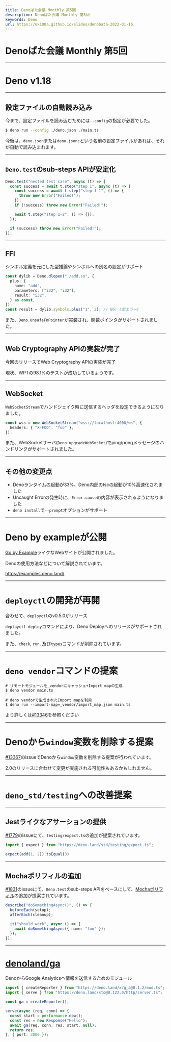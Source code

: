 ```yaml
---
title: Denoばた会議 Monthly 第5回
description: Denoばた会議 Monthly 第5回
keywords: Deno
url: https://uki00a.github.io/slides/denobata-2022-01-16
---
```


# Denoばた会議 Monthly 第5回

<!-- _class: lead -->

---

# Deno v1.18

<!-- _class: lead -->

---

## 設定ファイルの自動読み込み

今まで、設定ファイルを読み込むためには`--config`の指定が必要でした。

```sh
$ deno run --config ./deno.json ./main.ts
```

今後は、`deno.json`または`deno.jsonc`という名前の設定ファイルがあれば、それが自動で読み込まれます。

---

## `Deno.test`のsub-steps APIが安定化

```ts
Deno.test("nested test case", async (t) => {
  const success = await t.step("step 1", async (t) => {
    const success = await t.step("step 1-1", () => {
      throw new Error("Failed!");
    });
    if (!success) throw new Error("Failed!");

    await t.step("step 1-2", () => {});
  });

  if (success) throw new Error("Failed!");
});
```

---

## FFI

シンボル定義を元にした型推論やシンボルへの別名の設定がサポート

```ts
const dylib = Deno.dlopen("./add.so", {
  plus: {
    name: "add",
    parameters: ["i32", "i32"],
    result: "i32",
  } as const,
});
const result = dylib.symbols.plus("1", 2); // NG! (型エラー)
```

また、`Deno.UnsafeFnPointer`が実装され、関数ポインタがサポートされました。

---

## Web Cryptography APIの実装が完了

今回のリリースでWeb Cryptography APIの実装が完了

現状、WPTの98.1%のテストが成功しているようです。

---

## WebSocket

`WebSocketStream`でハンドシェイク時に送信するヘッダを設定できるようになりました。

```ts
const wss = new WebSocketStream("wss://localhost:4000/ws", {
  headers: { "X-FOO": "foo" },
});
```

また、WebSocketサーバ(`Deno.upgradeWebSocket`)でping/pongメッセージのハンドリングがサポートされました。

---

## その他の変更点

- Denoランタイムの起動が33%、Deno内部のtscの起動が10%高速化されました 
- Uncaught Errorの発生時に、`Error.cause`の内容が表示されるようになりました
- `deno install`で`--prompt`オプションがサポート

---

# Deno by exampleが公開

[Go by Example](https://gobyexample.com/)ライクなWebサイトが公開されました。

Denoの使用方法などについて解説されています。

https://examples.deno.land/

---

# `deployctl`の開発が再開

合わせて、`deployctl`のv0.5.0がリリース

`deployctl deploy`コマンドにより、Deno Deployへのリリースがサポートされました。

また、`check`, `run`, 及び`types`コマンドが削除されています。

---

# `deno vendor`コマンドの提案

```shell
# リモートモジュールを_vendorにキャッシュ+Import mapの生成
$ deno vendor main.ts

# deno vendorで生成されたImport mapを利用
$ deno run --import-map=_vendor/import_map.json main.ts
```

より詳しくは[#13346](https://github.com/denoland/deno/issues/13346)を参照ください

---

# Denoから`window`変数を削除する提案

[#13367](https://github.com/denoland/deno/issues/13367)のissueでDenoから`window`変数を削除する提案が行われています。

2.0のリリースに合わせて変更が実施される可能性もあるかもしれません。

---

# `deno_std/testing`への改善提案

<!-- _class: lead -->

---

## Jestライクなアサーションの提供

[#1779](https://github.com/denoland/deno_std/issues/1779)のissueにて、`testing/expect.ts`の追加が提案されています。

```ts
import { expect } from "https://deno.land/std/testing/expect.ts";

expect(add(1, 2)).toEqual(3)
```

---

## Mochaポリフィルの追加

[#1831](https://github.com/denoland/deno_std/issues/1831)のissueにて、`Deno.test`のsub-steps APIをベースにして、[Mochaポリフィル](https://gist.github.com/lucacasonato/54c03bb267074aaa9b32415dbfb25522)の追加が提案されています。

```ts
describe("doSomethingAsync()", () => {
  beforeEach(setup);
  afterEach(cleanup);

  it("should work", async () => {
    await doSomethingAsync({ name: "foo" });
  });
});
```

---

# [denoland/ga](https://github.com/denoland/ga)

DenoからGoogle Analyticsへ情報を送信するためのモジュール

```ts
import { createReporter } from "https://deno.land/x/g_a@0.1.2/mod.ts";
import { serve } from "https://deno.land/std@0.122.0/http/server.ts";

const ga = createReporter();

serve(async (req, conn) => {
  const start = performance.now();
  const res = new Response("Hello");
  await ga(req, conn, res, start, null);
  return res;
}, { port: 3000 });
```

